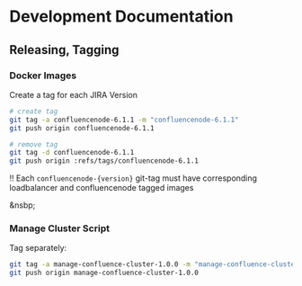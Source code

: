 # Development Documentation


## Releasing, Tagging

### Docker Images

Create a tag for each JIRA Version

```bash
# create tag
git tag -a confluencenode-6.1.1 -m "confluencenode-6.1.1"
git push origin confluencenode-6.1.1

# remove tag
git tag -d confluencenode-6.1.1
git push origin :refs/tags/confluencenode-6.1.1
```

:bangbang: Each `confluencenode-{version}` git-tag must have corresponding loadbalancer and confluencenode tagged images
 
 
&nsbp;

### Manage Cluster Script

Tag separately:

```bash
git tag -a manage-confluence-cluster-1.0.0 -m "manage-confluence-cluster-1.0.0"
git push origin manage-confluence-cluster-1.0.0
```
